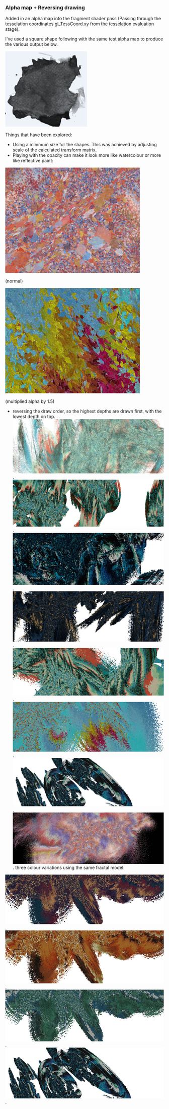 ### Alpha map + Reversing drawing

Added in an alpha map into the fragment shader pass (Passing through the tesselation coordinates gl_TessCoord.xy from the tesselation evaluation stage).

I've used a square shape following with the same test alpha map to produce the various output below.

![image1](../project_images/alphamap/alphamap.PNG?raw=true "image1")

Things that have been explored:

* Using a minimum size for the shapes.  This was achieved by adjusting scale of the calculated transform matrix. 
* Playing with the opacity can make it look more like watercolour or more like reflective paint:

![image2](../project_images/alphamap/close-up2.jpg?raw=true "image2")

(normal)

![image3](../project_images/alphamap/close-up1.jpg?raw=true "image3")

(multiplied alpha by 1.5)

* reversing the draw order, so the highest depths are drawn first, with the lowest depth on top.
.
![image4](../project_images/alphamap/c81.jpg?raw=true "image4")
.
![image5](../project_images/alphamap/c83.jpg?raw=true "image5")
.
![image6](../project_images/alphamap/capture85.jpg?raw=true "image6")
.
![image7](../project_images/alphamap/capture86.jpg?raw=true "image7")
.
![image8](../project_images/alphamap/capture87.jpg?raw=true "image8")
.
![image9](../project_images/alphamap/capture94.jpg?raw=true "image9")
.
![image10](../project_images/alphamap/capture96.jpg?raw=true "image10")
.
![image11](../project_images/alphamap/capture80.jpg?raw=true "image11")
.
three colour variations using the same fractal model:

![image12](../project_images/alphamap/capture91.jpg?raw=true "image12")
.
![image13](../project_images/alphamap/capture92.jpg?raw=true "image13")
.
![image14](../project_images/alphamap/capture93.jpg?raw=true "image14")
.
![image15](../project_images/alphamap/capture96.jpg?raw=true "image15")
.

